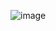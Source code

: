 ![image](https://user-images.githubusercontent.com/86915349/155853681-6666949f-1033-4b30-a8b1-500ce8ef3e7e.png)



